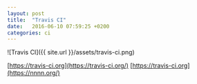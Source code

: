 ```yaml
---
layout: post
title:  "Travis CI"
date:   2016-06-10 07:59:25 +0200
categories: ci
---
```


![Travis CI]({{ site.url }}/assets/travis-ci.png)

[https://travis-ci.org](https://travis-ci.org/)
[https://travis-ci.org](https://nnnn.org/)
